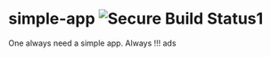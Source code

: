# simple-app ![Secure Build Status1](https://9.47.224.46:8443/badge.svg)
One always need a simple app. Always !!!
ads
